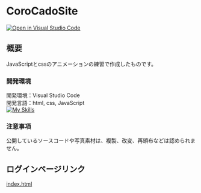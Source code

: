 # CoroCadoSite
[![Open in Visual Studio Code](https://img.shields.io/static/v1?logo=visualstudiocode&label=&message=Open%20in%20Visual%20Studio%20Code&labelColor=2c2c32&color=007acc&logoColor=007acc)](https://open.vscode.dev/hosoya17/CoroCadoSite)
## 概要
JavaScriptとcssのアニメーションの練習で作成したものです。<br>
### 開発環境
開発環境：Visual Studio Code<br>
開発言語：html, css, JavaScript<br>
[![My Skills](https://skillicons.dev/icons?i=vscode,html,css,js)](https://skillicons.dev)
### 注意事項
公開しているソースコードや写真素材は、複製、改変、再頒布などは認められません。<br>
## ログインページリンク
[index.html](https://hosoya17.github.io/CoroCadoSite/)
